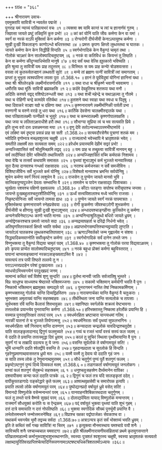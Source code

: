 +++
title = "३६८"

+++
श्रीनारायण उवाच-  
एवमुक्तापि सावित्री न न्यवर्तत पद्मजे! ।  
पुनराह यमं न्याय्यं पातिव्रत्यभरं वचः ॥१ ॥
त्यक्त्वा क्व यामि कान्तं च त्वां च ज्ञानार्णवं गुरुम् ।  
जिज्ञासा जायते प्रष्टुं तन्निवृत्तिं कुरु प्रभो! ॥२ ॥
कां कां योनिं याति जीवः कर्मणा केन वा यम! ।  
स्वर्गं वा नरकं वाऽपि मुक्तिर्वा केन कर्मणा ॥३ ॥
रोग्यरोगी दीर्घजीवी केनाऽल्पायुश्च कर्मणा ।  
सुखी दुःखी विकलाङ्गः काणोऽन्धो बधिरस्तथा ॥४ ॥
प्रमत्तः कृपणः क्षिप्तो लुब्धस्तथा च घातकः ।  
जायते कर्मणा केन केन सिद्धीर्हि विन्दति ॥५ ॥
स्वर्गभोगादिकं केन वैकुण्ठं चामृतं तथा ।  
गोलोकं चाऽक्षरं केन सालोक्यादिचतुष्टयम् ॥६ ॥
नरकं वा कतिविधं कः कियन्तं तु तिष्ठति ।  
केन वा कर्मणा कीदृग्व्याधिर्भवति मानुषे ॥'७ ॥
वद सर्वं यथा वेत्सि ह्युपकारो भविष्यति ।  
इति श्रुत्वा तु सावित्रीं यमः प्राह तदुत्तरम् ॥८ ॥
विस्मितः स यमः प्राह कन्ये! षोडशवत्सरा ।  
वयसा त्वं कुतस्त्वेतज्ज्ञानं लब्धवती सुते! ॥९ ॥
मन्ये तां ब्रह्मणः पत्नीं सावित्रीं त्वां समागताम् ।  
प्राप्तां तु भूभृता त्वश्वपतिना तपसा पुरा ॥1.368.१० ॥
ज्ञानं ते पूर्वविदुषां योगिनां ज्ञानिनां यथा ।  
यथा श्रीः श्रीपतेरङ्के लक्ष्मीर्नारायणोरसि ॥११ ॥
यथा राधा च श्रीकृष्णे भवानी भववामगा ।  
धर्मोरसि यथा मूर्तिः सावित्री ब्रह्मवक्षसि ॥१ २॥
कर्दमे देवहूतिश्च शतरूपा यथा मनौ ।  
अदितिः कश्यपे यद्वद् वशिष्ठेऽरुन्धती यथा ॥१३ ॥
यथा शची महेन्द्रे च यथाऽहल्या तु गौतमे ।  
यथा च रोहिणी चन्द्रे कामदेवे रतिर्यथा ॥१४॥
हुताशने यथा स्वाहा यथा स्वधा च पितृषु ।  
यथा दिवाकरे सञ्ज्ञा यज्ञे च दक्षिणा यथा ॥१५॥
कृष्णनारायणे लक्ष्मीर्माणिकी पार्वती प्रभा ।  
वरुणानी च वरुणे वराहे तु धरा यथा ॥१६॥
कार्तिके देवसेना चालक्ष्मीरुद्दालके यथा ।  
यथा पतिव्रतालक्ष्मीः पत्नीव्रते च भूसुरे ॥१७॥
यथा च कम्भरालक्ष्मीः कृष्णगोपालवक्षसि ।  
यथा जया च ललिताऽक्षराधीशे हरौ तथा ॥१८॥
सौभाग्या सुप्रिया त्वं च भव सत्यवति प्रिये ।  
इति तुभ्य वरो दत्तः प्रसन्नमनसा मया ॥१ ९॥
वृणु देवि ततोऽन्यच्चाऽपरमभीष्टमर्पये ।  
एवं लक्ष्मि! यमं दृष्ट्वा प्रसन्नं प्राह सा सती ॥1.368.२०॥
सत्यवदौरसेनैव पुत्राणां शतकं मम ।  
भवेदिति वृणोम्यत्र मच्छ्वशुरस्य चक्षुषी ॥२१ ॥
राज्यलाभो भवेच्चापि मे भ्रातृशतकं भवेत् ।  
समतीते लक्षवर्षे ततः सत्यवता समम् ॥२२॥
हरेर्धाम प्रयास्यामि देहीमं सद्वरं प्रभो! ।  
अन्यज्जिज्ञासितं सर्वं श्रोतुमिच्छामि तद्वद् ॥२३ ॥
यमः प्राह च तच्छ्रुत्वा सावित्रीं मानयन् बहु ।  
सर्वं त्वदीप्सितं देवि! भविष्यति तथास्त्विति ॥२४॥
अन्यज्जिज्ञासितं वच्मि कर्मपाकं निशामय ।  
यथा वेद्मि च तत्सर्वं कथयामि समासतः ॥२५ ॥
पृथ्व्यां शुभाऽशुभं कर्म भुञ्जते मानवास्त्विह ।  
सुरा दैत्या दानवाश्च गन्धर्वा राक्षसादयः ॥२६ ॥
नराश्च कर्मजनका न सर्वे समजीविनः ।  
विशिष्टजीविनः सर्वे भुञ्जते कर्म योनिषु ॥२७॥
विशेषतो मानवाश्च भ्रमन्ति सर्वयोनिषु ।  
शुभेन कर्मणा स्वर्गं निरयं त्वशुभेन वै ॥२८॥
राजसेन तु पुण्येन जायते मानवो भुवि ।  
सात्त्विकपुण्यपु्ञ्जेन देवताः सम्भवन्ति वै ॥२९॥
तामसेन च पापेन राक्षसाद्याः पिशाचकाः ।  
भूतप्रेताः पशवश्च पक्षिणो वृक्षवल्लयः ॥1.368.३० ॥
कीटाः पतङ्गाः सर्पाश्च सरीसृपाश्च जन्तवः ।  
जायन्ते दुःखबहुलाश्चतुरशीतियोनिषु ॥३१ ॥
ऊर्ध्वं सत्त्वविशालाश्च मध्ये भवन्ति राजसाः ।  
निकृष्टयोनिजाः सर्वे जायन्ते तामसा ह्यधः ॥३ २ ॥
पुण्येन जायते स्वर्गं नरकं पापमात्रतः ।  
मुक्तिर्भक्त्या कृष्णनारायणे स्नेहप्रसेवया ॥३३ ॥
रोगी कुकर्मणा जीवश्चाऽरोगी शुभकर्मणा ।  
दीर्घजीवी च क्षीणायुः सुखी दुःखी शुभाऽशुभात् ॥३४॥
अन्धादयश्चाङ्गहीनाः कुत्सितेन तु कर्मणा ।  
अन्यनेत्रविनेष्टाऽन्धः काणो भवति मानवः ॥३५ ॥
अन्यनिन्दाश्रुतिलुब्धो बधिरो जायते ध्रुवम् ।  
अन्योद्वेगकरश्चात्र प्रमत्तो जायते सदा ॥३६ ॥
अन्यद्रव्यापहर्ता च दरिद्रो निर्धनो भवेत् ।  
अतिघृणस्तिरस्कर्ता क्षिप्तो भवति सर्वथा ॥३७॥
अप्राप्तभोगसम्पत्तिश्चान्यद्द्रव्यादि लुण्टति ।  
जायतेऽयं घातकश्च लुब्धकश्चातिपापवान् ॥३८ ॥
ऋणाऽनिवर्तको जन्म गृह्णात्येव न संशयः ।  
सिद्ध्यादिकमवाप्नोति सर्वोत्कृष्टेन कर्मणा ॥३९ ॥
स्वर्गभोगादिकं सर्वं दानेन लभते जनः ।  
विप्णुभक्त्या तु वैकुण्ठं विद्यया चामृतं पदम् ॥1.368.४० ॥
कृष्णभक्त्या तु गोलोकं परया विद्ययाऽक्षरम् ।  
हरेः कृपया प्राप्येत सालोक्यादिचतुष्टयम् ॥४१ ॥
नरकं बहुधा प्रोक्तं कर्मणा बहुविस्तरात् ।  
पापानां चाप्यसङ्ख्यानां नरकाऽसङ्ख्यताऽस्ति वै ॥४२ ।  
यावत्पापं तत्र पापी तिष्ठते तल्लये तु न ।  
पराऽऽन्तरप्रदाहेन परेषां दुःखदत्वतः ॥४३ ।  
व्याधयोऽभिभवन्त्येनं परदुःखप्रदं जनम् ।  
सामान्यं कथितं सर्वं विशेषं शृणु सुन्दरि! ॥४४॥
दुर्लभा मानवी जातिः सर्वजातिषु भूस्तरे ।  
विप्रः साधुश्च साध्व्यश्च श्रेष्ठास्ते भक्तिमज्जनाः ॥४५ ॥
सकामो भक्तिमान् कर्मयोगी भवति वै पुनः ।  
निष्कामो भक्तिमान् ब्रह्ममुक्तः सम्पद्यते परे ॥४६ ॥
पुनरागमनं नास्ति तेषां निष्कामकर्मिणाम् ।  
कृष्णभक्तास्तु गोलोकं यान्ति दिव्यद्विहस्तिनः ॥४७॥
नारायणार्चका यान्ति वैकुण्ठं वै चतुःकराः ।  
भूमभक्ता अमृताख्यं यान्ति सहस्रबाहवः ॥४८॥
तीर्थस्थिता जना यान्ति सत्यलोकं च तापसाः ।  
सूर्यभक्ता रविं यान्ति कैलासं शिवभावुकाः ॥४९॥
यज्ञनिष्ठाः स्वर्गलोके शक्रत्वं वेष्टभावनाः ।  
तत्तल्लोकं प्रयान्त्येव पुनरायान्ति कर्मणा ॥1.368.५०॥
हरिभक्तास्तु निष्कामा हरेर्लोकं प्रयान्ति हि ।  
यस्मान्न पुनरावृत्तिरक्षरं तत्पदं परम् ॥५१ ॥
स्वधर्मरहिता भ्रष्टाचारा यान्त्यधमां गतिम् ।  
नारकीं यातनां ते च भुञ्जते तिर्यगात्मसु ॥५२॥
स्वधर्मनिरताः सर्वं पृथ्व्यां सुफलभागिनः ।  
स्वधर्मरहिताः सर्वे निरयान् यान्ति दारुणान् ॥५३॥
कन्यादाता चन्द्रलोकं यावदिन्द्राश्चतुर्दश ।  
याति सालङ्कृतादानाद् द्विगुणं फलमुच्यते ॥५४॥
गव्यं च रजतं भार्यां वस्त्रं सस्यं फल जलम् ।  
ये ददति ते प्रयान्ति तत्तत्स्मृद्धा दिवं ध्रुवाम् ॥५५॥
कालं तु सुचिरं स्थित्वा पृथ्वीमायान्ति वै पुनः ।  
सुवर्णं गां च ताम्रादि ददत्यत्र तु ये जनाः ॥५६॥
वसन्ति सूर्यलोकं ते वर्षाणामयुतं सति! ।  
भूमिं धान्यानि ददति श्वेतद्वीपे वसन्ति ते ॥५७॥
गृहदानप्रदाता च सुरलोकं हि विन्दति ।  
गृहरेणुप्रमाणाब्दवासस्तत्र ध्रुवो मतः ॥५८॥
यस्मै यस्मै तु देवाय यो ददाति गृहं जनः ।  
स याति तस्य लोकं तु रेणुमानाब्दमुत्तमम् ॥५९॥
सौधे चतुर्गुणं पुण्यं पूर्ते शतगुणं फलम् ।  
प्रकृष्टेऽष्टगुणं पुण्यं दिव्ये दिव्यफलं मतम् ॥1.368.६ ०॥
तडागकर्ता वर्षाणामयुतं जनलोकगः ।  
वाप्यां फलं शतगुणं सेतुबन्धे सहस्रकम् ॥६ १ ॥
धनुश्चतुःसहस्रेण दैर्घ्यमानेन वापिका ।  
दशवापीसमा कन्या फलं ददाति पात्रके ॥६ २॥
द्विगुणं च फलं तत्र यदि सालङ्कृतां ददेत् ।  
वापीकूपतडागादेः पङ्कोद्धारे कृते फलम् ॥६३॥
अश्वत्थवृक्षसेवी च समारोपक इत्यपि ।  
प्रयाति तपसो लोके वर्षाणामयुतं परम् ॥६४॥
पुष्पोद्यानप्रदो वर्षायुतं ध्रुवे वसेत् सति! ।  
विमानदो विष्णुलोके वसेन्मन्वन्तरं परम् ॥६५॥
यानवाहनशिबिकारथदाता चतुर्गुणम् ।  
फलं तु लभते पात्रे वैष्णवे सुखदं परम् ॥६६ ॥
दोलाद्यर्पयिता यायाद् विष्णुलोकं मन्वन्तरम् ।  
राजमार्गं सौधयुक्तं करोति यः स ऐन्द्रकम् ॥६७॥
पद्ं वर्षायुतं भुक्त्वा पृथ्व्यां याति शुभं गृहम् ।  
दत्तं दात्रे समायाति न दत्तं नोपतिष्ठति ॥६८॥
भुक्त्वा स्वर्गादिकं सौख्यं पुनर्भूमौ प्रयान्ति वै ।  
लभेतोत्तमभवने जन्मोत्तमजनेष्विह ॥६९॥
विप्राश्च रक्षका यद्वोपार्जकाः सेवकाश्च वा ।  
यथाकर्म भवन्त्येव भूमौ तद्वच्च सर्वदा ॥1.368.७०॥
अत्राऽन्यत्र कृतं सर्वं भोक्तव्यं भवति ध्रुवम् ।  
इति ते कथितं सर्वं गच्छ सावित्रि! मा चिरम् ॥७१ ॥
इत्युक्त्वा मौनमास्थाय यमश्चाग्रे ययौ शनैः ।  
सावित्र्यपि शनैः पश्चाच्चचाल यमवाटगा ॥७२॥
इति श्रीलक्ष्मीनारायणीयसंहितायां प्रथमे कृतयुगसन्ताने पतिव्रतामाहात्म्ये कर्मानुरूपशुभाशुभस्थानगतिः, स्वस्याः पुत्रशतं श्वशुरस्य चक्षुषी, स्वस्या भ्रातृशतकं सत्यवतो लक्षाब्दायुरितिवरप्राप्तिश्चेत्यादिनिरूपणनामाऽष्टषष्ट्यधिकत्रिशततमोऽध्यायः ॥३६८॥
    
